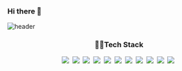 ### Hi there 👋
![header](https://capsule-render.vercel.app/api?type=waving&color=auto&height=300&section=header&text=YujinKim&fontSize=90)

<h3 align="center">👩‍💻Tech Stack</h3>
<p align="center">
<img src="https://img.shields.io/badge/Python-3766AB?style=flat-square&logo=Python&logoColor=white"/></a>&nbsp 
<img src="https://img.shields.io/badge/Java-007396?style=flat-square&logo=Java&logoColor=white"/></a>&nbsp 
<img src="https://img.shields.io/badge/Javascript-F7DF1E?style=flat-square&logo=Javascript&logoColor=white"/></a>&nbsp 
<img src="https://img.shields.io/badge/HTML5-E34F26?style=flat-square&logo=HTML5&logoColor=white"/></a>&nbsp 
<img src="https://img.shields.io/badge/CSS3-1572B6?style=flat-square&logo=CSS3&logoColor=white"/></a>&nbsp 
<img src="https://img.shields.io/badge/php-%23777BB4.svg?style=flat-square&logo=php&logoColor=white"/></a>&nbsp 
<img src="https://img.shields.io/badge/Flutter-%2302569B.svg?style=flat-square&logo=Flutter&logoColor=white"/></a>&nbsp 
<img src="https://img.shields.io/badge/dart-%230175C2.svg?style=flat-square&logo=dart&logoColor=white"/></a>&nbsp 
<img src="https://img.shields.io/badge/firebase-%23039BE5.svg?style=flat-square&logo=firebase"/></a>&nbsp 
<img src="https://img.shields.io/badge/Oracle-F80000?style=flat-square&logo=oracle&logoColor=white"/></a>&nbsp 
<img src="https://img.shields.io/badge/figma-%23F24E1E.svg?style=flat-square&logo=figma&logoColor=white"/></a>&nbsp 
</p>

<!--
**Yujin-nKim/Yujin-nKim** is a ✨ _special_ ✨ repository because its `README.md` (this file) appears on your GitHub profile.

Here are some ideas to get you started:

- 🔭 I’m currently working on ...
- 🌱 I’m currently learning ...
- 👯 I’m looking to collaborate on ...
- 🤔 I’m looking for help with ...
- 💬 Ask me about ...
- 📫 How to reach me: ...
- 😄 Pronouns: ...
- ⚡ Fun fact: ...
-->
